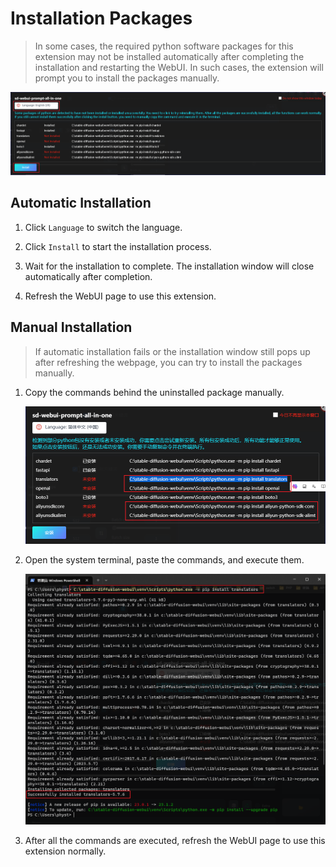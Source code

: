 # Installation Packages

> In some cases, the required python software packages for this extension may not be installed automatically after completing the installation and restarting the WebUI. In such cases, the extension will prompt you to install the packages manually.

![](./assets/images/InstallationPackages/install_packages_en.png)

## Automatic Installation

1. Click `Language` to switch the language.

2. Click `Install` to start the installation process.

3. Wait for the installation to complete. The installation window will close automatically after completion.

4. Refresh the WebUI page to use this extension.

## Manual Installation

> If automatic installation fails or the installation window still pops up after refreshing the webpage, you can try to install the packages manually.

1. Copy the commands behind the uninstalled package manually.

    ![](./assets/images/InstallationPackages/copy.png)

2. Open the system terminal, paste the commands, and execute them.

    ![](./assets/images/InstallationPackages/cmd.png)

3. After all the commands are executed, refresh the WebUI page to use this extension normally.